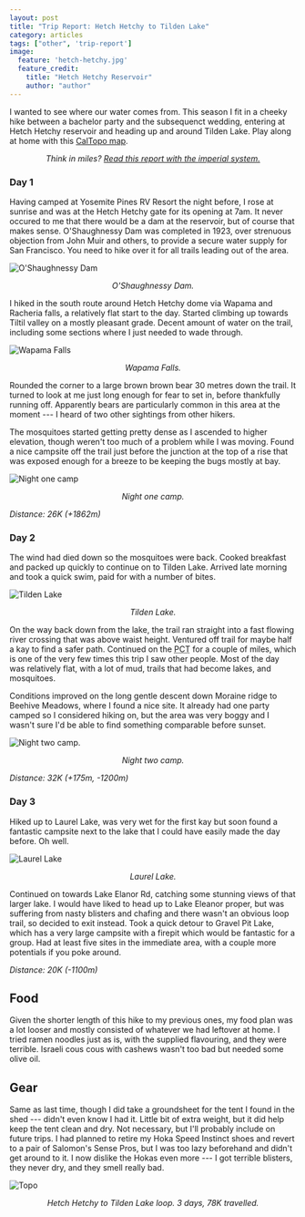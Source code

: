 ```yaml
---
layout: post
title: "Trip Report: Hetch Hetchy to Tilden Lake"
category: articles
tags: ["other", 'trip-report']
image:
  feature: 'hetch-hetchy.jpg'
  feature_credit:
    title: "Hetch Hetchy Reservoir"
    author: "author"
---
```


I wanted to see where our water comes from. This season I fit in a cheeky hike
between a bachelor party and the subsequenct wedding, entering at Hetch Hetchy
reservoir and heading up and around Tilden Lake. Play along at home with this
[CalTopo map](https://caltopo.com/m/LCC6).

<center><em>
<span data-alt="Think in kays?">Think in miles?</span> <a data-alt-href="?" href="?imperial=true">Read this report with the <span data-alt="metric">imperial</span> system.</a>
</em></center>
<p/>

### Day 1

Having camped at Yosemite Pines RV Resort the night before, I rose at sunrise
and was at the Hetch Hetchy gate for its opening at 7am. It never occured to
me that there would be a dam at the reservoir, but of course that makes sense.
O'Shaughnessy Dam was completed in 1923, over strenuous objection from John
Muir and others, to provide a secure water supply for San Francisco. You need
to hike over it for all trails leading out of the area.

![O'Shaughnessy Dam](/images/hetch-hetchy-dam.jpg)
<center><em>O'Shaughnessy Dam.</em></center>
<p />

I hiked in the south route around Hetch Hetchy dome via Wapama and Racheria
falls, a relatively flat start to the day. Started climbing up towards Tiltil
valley on a mostly pleasant grade. Decent amount of water on the trail,
including some sections where I just needed to wade through.

![Wapama Falls](/images/hetch-hetchy-falls.jpg)
<center><em>Wapama Falls.</em></center>
<p />


Rounded the corner to a large brown brown bear 30 <span
data-alt="yards">metres</span> down the trail. It
turned to look at me just long enough for fear to set in, before thankfully
running off. Apparently bears are particularly common in this area at the
moment --- I heard of two other sightings from other hikers.

The mosquitoes started getting pretty dense as I ascended to higher elevation,
though weren't too much of a problem while I was moving. Found a nice campsite
off the trail just before the junction at the top of a rise that was exposed
enough for a breeze to be keeping the bugs mostly at bay.

![Night one camp](/images/hetch-hetchy-camp.jpg)
<center><em>Night one camp.</em></center>
<p />

_Distance: <span data-alt="16mi (+6109ft)">26K (+1862m)</span>_

### Day 2

The wind had died down so the mosquitoes were back. Cooked breakfast and packed
up quickly to continue on to Tilden Lake. Arrived late morning and took a quick
swim, paid for with a number of bites.

![Tilden Lake](/images/tilden-lake.jpg)
<center><em>Tilden Lake.</em></center>
<p />

On the way back down from the lake, the trail ran straight into a fast flowing river crossing that was above waist height. Ventured off trail for maybe <span data-alt="half a mile">half a kay</span> to find a safer path.
Continued on the <acronym title="Pacific Crest Trail">PCT</acronym>
for a couple of miles, which is one of the very few times this trip I saw other
people. Most of the day was relatively flat, with a lot of mud, trails that had
become lakes, and mosquitoes.

Conditions improved on the long gentle descent
down Moraine ridge to Beehive Meadows, where I found a nice site. It already
had one party camped so I considered hiking on, but the area was very boggy and
I wasn't sure I'd be able to find something comparable before sunset.

![Night two camp.](/images/hetch-hetchy-camp-2.jpg)
<center><em>Night two camp.</em></center>
<p />

_Distance: <span data-alt="20mi (+1900ft, -3900ft)">32K (+175m, -1200m)</span>_


### Day 3

Hiked up to Laurel Lake, was very wet for the first <span data-alt="half
mile">kay</span> but soon found a fantastic campsite next to the lake that I
could have easily made the day before. Oh well.

![Laurel Lake](/images/laurel-lake.jpg)
<center><em>Laurel Lake.</em></center>
<p />

Continued on towards Lake Elanor Rd, catching some stunning views of that
larger lake. I would have liked to head up to Lake Eleanor proper, but was
suffering from nasty blisters and chafing and there wasn't an obvious loop
trail, so decided to exit instead. Took a quick detour to Gravel Pit Lake,
which has a very large campsite with a firepit which would be fantastic for a
group. Had at least five sites in the immediate area, with a couple more
potentials if you poke around.

_Distance: <span data-alt="12.5mi (-3600ft)">20K (-1100m)</span>_

## Food

Given the shorter length of this hike to my previous ones, my food plan was a
lot looser and mostly consisted of whatever we had leftover at home. I tried
ramen noodles just as is, with the supplied flavouring, and they were terrible.
Israeli cous cous with cashews wasn't too bad but needed some olive oil.

## Gear

Same as last time, though I did take a groundsheet for the tent I found in the
shed --- didn't even know I had it. Little bit of extra weight, but it did help
keep the tent clean and dry. Not necessary, but I'll probably include on future
trips. I had planned to retire my Hoka Speed Instinct shoes and revert to a
pair of Salomon's Sense Pros, but I was too lazy beforehand and didn't
get around to it. I now dislike the Hokas even more --- I got terrible
blisters, they never dry, and they smell really bad.

![Topo](/images/hetch-hetchy-topo.jpg)
<center><em>Hetch Hetchy to Tilden Lake loop. 3 days, <span data-alt="48mi">78K</span> travelled.</em></center>
<p />
